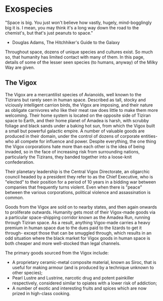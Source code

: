 # Exospecies
"Space is big. You just won't believe how vastly, hugely, mind-bogglingly big it is. I mean, you may think it's a long way down the road to the chemist's, but that's just peanuts to space."
- Douglas Adams, The Hitchhiker's Guide to the Galaxy

Throughout space, dozens of unique species and cultures exist. So much so, that humanity has limited contact with many of them. In this page, details of some of the lesser seen species (to humans, anyway) of the Milky Way are given.

## The Vigox
The Vigox are a mercantilist species of Avianoids, well known to the Tizirans but rarely seen in human space. Described as tall, stocky and viciously intelligent carrion birds, the Vigox are imposing, and their nature as obligate carnivores who like their meat raw does little to make them more welcoming. Their home system is located on the opposite side of Tiziran space to Earth, and their home planet of Amadea is harsh, with scrubby foliage and black sands under a baking hot sun, from which the Vigox built a small but powerful galactic empire. A number of valuable goods are produced in their domain, under the control of dozens of corporate entities- who all compete for influence and power. Despite everything, the one thing the Vigox corporations hate more than each other is the idea of being invaded, so in the face of increasing risk from surrounding nations, particularly the Tizirans, they banded together into a loose-knit confederation.

Their planetary leadership is the Central Vigox Directorate, an oligarchic council headed by a president they refer to as the Chief Executive, who is "elected" to their position for a period of 10 years in a bidding war between companies that frequently turns violent. Even when there is "peace" between the various corporations, political violence and assassination is common. 

Goods from the Vigox are sold on to nearby states, and then again onwards to proliferate outwards. Humanity gets most of their Vigox-made goods via a particular space-shipping corridor known as the Amadea Run, running through Tiziran space. As a result, anything Vigox-made carries a heavy premium in human space due to the dues paid to the lizards to get it through- except those that can be smuggled through, which results in an odd situation where the black market for Vigox goods in human space is both cheaper and more well-stocked than legal channels.

The primary goods sourced from the Vigox include:
* A proprietary ceramic-metal composite material, known as Siroc, that is useful for making armour (and is produced by a technique unknown to other species);
* Pearl Lustre and Lustrine, narcotic drug and potent painkiller respectively, considered similar to opiates with a lower risk of addiction;
* A number of exotic and interesting fruits and spices which are now prized in high-class cooking.
